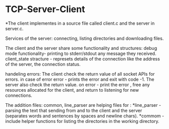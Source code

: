 # TCP-Server-Client

*The client implementes in a source file called client.c and the server in server.c.

Services of the server: connecting, listing directories and downloading files.

The client and the server share some functionality and structures: 
debug mode functionality- printing to stderr/stdout any message they received.
client_state stracture - represets details of the connection like the address of the server, the connection status.

handeling errors:
The client check the return value of all socket APIs for errors. in case of error error - prints the error and exit with code -1.
The server also check the return value. on error - print the error , free any resources allocated for the client, and return to listening for new connections.

The addition files: common, line_parser are helping files for :
*line_parser - parsing the text that sending from and to the client and the server (separates words and sentences by spaces and newline chars).
*commom - include helper functions for listing the directories in the working directory.
